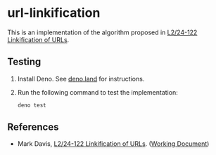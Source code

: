 # url-linkification

This is an implementation of the algorithm proposed in [L2/24-122 Linkification of URLs](https://www.unicode.org/L2/L2024/24122-url-linkification.pdf).

## Testing

1. Install Deno. See [deno.land](https://deno.land) for instructions.

2. Run the following command to test the implementation:

    ```sh
    deno test
    ```

## References

- Mark Davis, [L2/24-122 Linkification of URLs](https://www.unicode.org/L2/L2024/24122-url-linkification.pdf). ([Working Document](https://docs.google.com/document/d/1YGRd1NYXS0AJUd8jAy3pANoSo1OZdh0zyRUX7UOdSEE/edit))
